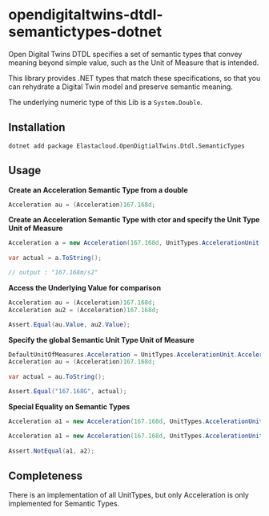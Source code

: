 # opendigitaltwins-dtdl-semantictypes-dotnet

Open Digital Twins DTDL specifies a set of semantic types that convey meaning beyond simple value, such as the Unit of Measure that is intended. 

This library provides .NET types that match these specifications, so that you can rehydrate a Digital Twin model and preserve semantic meaning.

The underlying numeric type of this Lib is a `System.Double`. 

## Installation

`dotnet add package Elastacloud.OpenDigtialTwins.Dtdl.SemanticTypes`

## Usage 

**Create an Acceleration Semantic Type from a double**
```csharp
Acceleration au = (Acceleration)167.168d;
```

**Create an Acceleration Semantic Type with ctor and specify the Unit Type Unit of Measure**

```csharp
Acceleration a = new Acceleration(167.168d, UnitTypes.AccelerationUnit.AccelerationUnitOfMeasure.metrePerSecondSquared);
            
var actual = a.ToString();

// output : "167.168m/s2"
```

**Access the Underlying Value for comparison**
```csharp
Acceleration au = (Acceleration)167.168d;
Acceleration au2 = (Acceleration)167.168d;

Assert.Equal(au.Value, au2.Value);
```

**Specify the global Semantic Unit Type Unit of Measure**

```csharp
DefaultUnitOfMeasures.Acceleration = UnitTypes.AccelerationUnit.AccelerationUnitOfMeasure.gForce;
Acceleration au = (Acceleration)167.168d;
            
var actual = au.ToString();

Assert.Equal("167.168G", actual);
```

**Special Equality on Semantic Types**


```csharp
Acceleration a1 = new Acceleration(167.168d, UnitTypes.AccelerationUnit.AccelerationUnitOfMeasure.metrePerSecondSquared);

Acceleration a1 = new Acceleration(167.168d, UnitTypes.AccelerationUnit.AccelerationUnitOfMeasure.gForce);
            
Assert.NotEqual(a1, a2);
```

## Completeness

There is an implementation of all UnitTypes, but only Acceleration is only implemented for Semantic Types. 